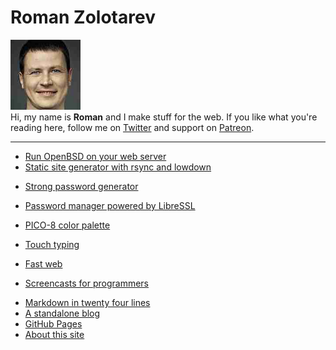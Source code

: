 # Roman Zolotarev

<img class="avatar" src="/avatar.jpeg" width="112" height="112" alt="Avatar"><br>
Hi, my name is **Roman** and I make stuff for the web.
If you like what you're reading here,
follow me on [Twitter](https://twitter.com/romanzolotarev) and support on
[Patreon](/patreon.html).

---

- [Run OpenBSD on your web server](/openbsd/webserver.html "2018-04-12")
- [Static site generator with rsync and lowdown](/ssg.html "2018-04-03")
<!-- - [Upgrade OpenBSD](/openbsd/upgrade.html "2018-04-03") -->
- [Strong password generator](/diceware.html "2018-03-30")
<!-- - [Change time zone in OpenBSD](/openbsd/timezone.html "2018-03-16") -->
<!-- - [Backup with borg](/borg.html "2018-03-02") -->
<!-- - [Mount drives on OpenBSD](/openbsd/mount.html "2018-03-01") -->
<!-- - [Printing with CUPS](/printing.html "2018-02-27") -->
<!-- - [Why OpenBSD?](/openbsd/why.html "2017-11-25") -->
<!-- - [Enable full disk encryption on OpenBSD](/openbsd/fde.html "2017-11-02") -->
- [Password manager powered by LibreSSL](/pass.html "2017-10-10")
<!-- - [Configure YubiKey for login and SSH on OpenBSD](/openbsd/yubikey.html "2017-09-21") -->
<!-- - [Try OpenBSD](/openbsd/try.html "2017-09-20") -->
<!-- - [Why Vim](/why-vim.html "2017-08-26") -->
<!-- - [macOS Keychain](/keychain.html "2017-05-16") -->
<!-- - [SSH keys](/ssh.html "2017-05-01") -->
<!-- - [GitHub and the command line](/github.html "2017-04-16") -->
- [PICO-8 color palette](/pico-8-color-palette/index.html "2016-12-04")
<!-- - [Jekyll](/jekyll.html "2016-11-22") -->
- [Touch typing](/typing.html "2016-11-19")
<!-- - [Start with Elm](/elm.html "2016-11-14") -->
- [Fast web](/fast.html "2016-11-13")
<!-- - [Pagination](/pagination.html "2016-10-26") -->
- [Screencasts for programmers](/screencasts.html "2016-10-25")
<!-- - [TextEdit.app](/textedit.html "2016-09-17") -->
- [Markdown in twenty four lines](/markdown.html "2016-08-30")
- [A standalone blog](/standalone.html "2016-08-23")
- [GitHub Pages](/github-pages.html "2016-08-18")
- [About this site](/about.html "2016-08-01")

